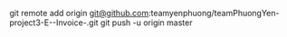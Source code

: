 git remote add origin git@github.com:teamyenphuong/teamPhuongYen-project3-E--Invoice-.git
git push -u origin master
